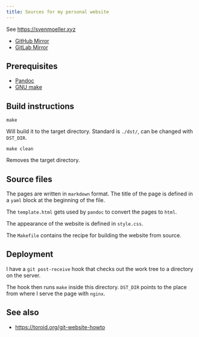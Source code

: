 ```yaml
---
title: Sources for my personal website
---
```


See <https://svenmoeller.xyz>

* [GitHub Mirror](https://github.com/svemoe/website)
* [GitLab Mirror](https://gitlab.com/svemoe/website)

## Prerequisites

- [Pandoc](https://pandoc.org/)
- [GNU make](https://www.gnu.org/software/make/)

## Build instructions

    make

Will build it to the target directory.
Standard is `./dst/`, can be changed with `DST_DIR`.

    make clean

Removes the target directory.

## Source files

The pages are written in `markdown` format.
The title of the page is defined in a `yaml` block at the beginning of the file.

The `template.html` gets used by `pandoc` to convert the pages to `html`.

The appearance of the website is defined in `style.css`.

The `Makefile` contains the recipe for building the website from source.

## Deployment

I have a `git post-receive` hook that checks out the work tree to a directory on the server.

The hook then runs `make` inside this directory.
`DST_DIR` points to the place from where I serve the page with `nginx`.

## See also

- <https://toroid.org/git-website-howto>
